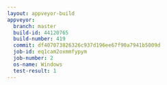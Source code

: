 ```yaml
---
layout: appveyor-build
appveyor:
  branch: master
  build-id: 44120765
  build-number: 419
  commit: df407073826326c937d196ee67f90a7941b5009d
  job-id: eq1cam2oxmmfypym
  job-number: 2
  os-name: Windows
  test-result: 1
---
```

